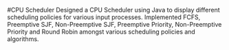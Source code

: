 #CPU Scheduler
Designed a CPU Scheduler using Java to display different scheduling policies for various input processes.  Implemented FCFS, Preemptive SJF, Non-Preemptive SJF, Preemptive Priority, Non-Preemptive Priority and Round Robin amongst various scheduling policies and algorithms.
